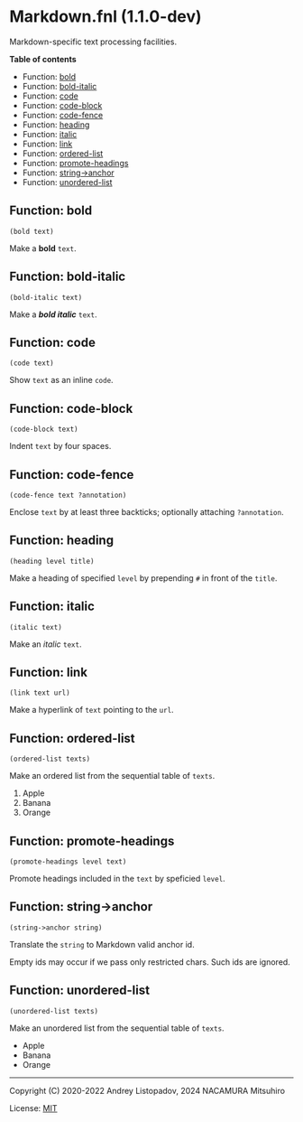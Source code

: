 # Markdown.fnl (1.1.0-dev)

Markdown-specific text processing facilities.

**Table of contents**

- Function: [bold](#function-bold)
- Function: [bold-italic](#function-bold-italic)
- Function: [code](#function-code)
- Function: [code-block](#function-code-block)
- Function: [code-fence](#function-code-fence)
- Function: [heading](#function-heading)
- Function: [italic](#function-italic)
- Function: [link](#function-link)
- Function: [ordered-list](#function-ordered-list)
- Function: [promote-headings](#function-promote-headings)
- Function: [string->anchor](#function-string-anchor)
- Function: [unordered-list](#function-unordered-list)

## Function: bold

```fennel
(bold text)
```

Make a **bold** `text`.

## Function: bold-italic

```fennel
(bold-italic text)
```

Make a ***bold italic*** `text`.

## Function: code

```fennel
(code text)
```

Show `text` as an inline `code`.

## Function: code-block

```fennel
(code-block text)
```

Indent `text` by four spaces.

## Function: code-fence

```fennel
(code-fence text ?annotation)
```

Enclose `text` by at least three backticks; optionally attaching `?annotation`.

## Function: heading

```fennel
(heading level title)
```

Make a heading of specified `level` by prepending `#` in front of the `title`.

## Function: italic

```fennel
(italic text)
```

Make an *italic* `text`.

## Function: link

```fennel
(link text url)
```

Make a hyperlink of `text` pointing to the `url`.

## Function: ordered-list

```fennel
(ordered-list texts)
```

Make an ordered list from the sequential table of `texts`.

1. Apple
2. Banana
3. Orange

## Function: promote-headings

```fennel
(promote-headings level text)
```

Promote headings included in the `text` by speficied `level`.

## Function: string->anchor

```fennel
(string->anchor string)
```

Translate the `string` to Markdown valid anchor id.

Empty ids may occur if we pass only restricted chars. Such ids are ignored.

## Function: unordered-list

```fennel
(unordered-list texts)
```

Make an unordered list from the sequential table of `texts`.

- Apple
- Banana
- Orange

---

Copyright (C) 2020-2022 Andrey Listopadov, 2024 NACAMURA Mitsuhiro

License: [MIT](https://git.sr.ht/~m15a/fnldoc/tree/main/item/LICENSE)

<!-- Generated with Fnldoc 1.1.0-dev
     https://sr.ht/~m15a/fnldoc/ -->

